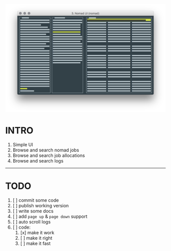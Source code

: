 ![Nomad UI](https://github.com/RafalFilipek/nomad-ui/raw/master/nomad-ui.png)

# INTRO

1. Simple UI
2. Browse and search nomad jobs
3. Browse and search job allocations
4. Browse and search logs

---

# TODO

1. [ ] commit some code 
2. [ ] publish working version
3. [ ] write some docs
4. [ ] add `page up` & `page down` support
5. [ ] auto scroll logs
6. [ ] code:
   1. [x] make it work 
   2. [ ] make it right
   3. [ ] make it fast
   
   
